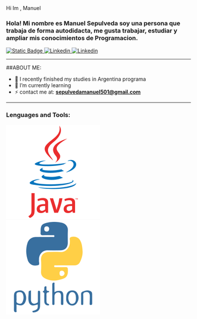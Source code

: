 <div

<h1 aling = "center"> Hi Im , Manuel </h1>
<h3 aling= "center">Hola! Mi nombre es Manuel Sepulveda soy una persona que trabaja de forma autodidacta, me gusta trabajar, estudiar y ampliar mis conocimientos de Programacion.</h3>


</div>


<div>
<a href ="https://www.facebook.com/manuel.sepulveda.1840" targert= "_blank"> 
<img alt="Static Badge" src="https://img.shields.io/badge/Facebook-blue"
alt= "Facebok"/>


</a>

<a href ="https://www.linkedin.com/in/manuel-sep%C3%BAlveda-14b164205/" targert= "_blank"> 
<img alt="Linkedin" src="https://img.shields.io/badge/Linkedin-black">

<!--alt= "Linkedin"/> -->
</a>
<a href ="https://www.instagram.com/manuelsepulveda01/" targert= "_blank"> 
<img alt="Linkedin" src="https://img.shields.io/badge/Instagram-red">

<!--alt= "Linkedin"/> -->
</a>
</div>

---


##ABOUT ME:

- 🔭 I recently finished my studies in Argentina programa
- 🌱 I’m currently learning 
- ⚡ contact me at: **sepulvedamanuel501@gmail.com**

---

<div aling="left"> 
<h3> Lenguages and Tools:</h3>

<div>
<img src="https://github.com/devicons/devicon/blob/master/icons/java/java-original-wordmark.svg" title ="JAVA" alt="JAVA"
widht= "10" heigth="10"/>&nbsp;
<img src="https://github.com/devicons/devicon/blob/master/icons/python/python-original-wordmark.svg" title ="PYTHON" alt="PYTHON"
widht= "20" heigth="20"/>&nbsp;
</div>
</div>
